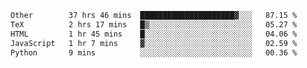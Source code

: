 <!--START_SECTION:waka-->

```txt
Other        37 hrs 46 mins  █████████████████████▓░░░   87.15 %
TeX          2 hrs 17 mins   █▒░░░░░░░░░░░░░░░░░░░░░░░   05.27 %
HTML         1 hr 45 mins    █░░░░░░░░░░░░░░░░░░░░░░░░   04.06 %
JavaScript   1 hr 7 mins     ▓░░░░░░░░░░░░░░░░░░░░░░░░   02.59 %
Python       9 mins          ░░░░░░░░░░░░░░░░░░░░░░░░░   00.36 %
```

<!--END_SECTION:waka--> 
 
